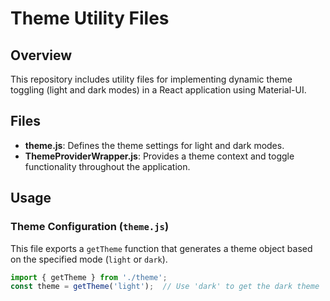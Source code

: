 # Theme Utility Files

## Overview

This repository includes utility files for implementing dynamic theme toggling (light and dark modes) in a React application using Material-UI.

## Files

- **theme.js**: Defines the theme settings for light and dark modes.
- **ThemeProviderWrapper.js**: Provides a theme context and toggle functionality throughout the application.

## Usage

### Theme Configuration (`theme.js`)

This file exports a `getTheme` function that generates a theme object based on the specified mode (`light` or `dark`).

```javascript
import { getTheme } from './theme';
const theme = getTheme('light');  // Use 'dark' to get the dark theme

